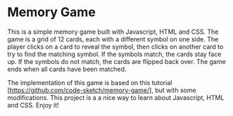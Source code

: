 # Memory Game

This is a simple memory game built with Javascript, HTML and CSS. The game is a grid of 12 cards, each with a different symbol on one side. The player clicks on a card to reveal the symbol, then clicks on another card to try to find the matching symbol. If the symbols match, the cards stay face up. If the symbols do not match, the cards are flipped back over. The game ends when all cards have been matched.

The implementation of this game is based on this tutorial [https://github.com/code-sketch/memory-game/], but with some modifications. This project is a a nice way to learn about Javascript, HTML and CSS. Enjoy it!

